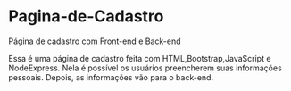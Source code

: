 # Pagina-de-Cadastro
Página de cadastro com Front-end e Back-end


Essa é uma página de cadastro feita com HTML,Bootstrap,JavaScript e NodeExpress. Nela é possível os usuários preencherem suas informações pessoais. Depois, as informações vão para o back-end.
